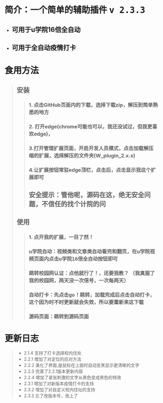 # 简介：一个简单的辅助插件 <kbd>v 2.3.3</kbd>
* ## 可用于u学院16倍全自动
* ## 可用于全自动疫情打卡
# 食用方法
> ## 安装
>> ### 1. 点击GitHub页面内的下载，选择下载zip，解压到简单熟悉的地方
>> ### 2. 打开edge(chrome可能也可以，我还没试过，但我更喜欢edge)，
>> ### 3.打开管理扩展页面，开启<kbd>开发人员模式</kbd>，点击加载解压缩的扩展，选择解压的文件夹(W_plugin_2.x.x)
>> ### 4.让扩展按钮常驻edge顶栏，点击后，点击显示我这个扩展即可
>> ## 安全提示：管他呢，源码在这，绝无安全问题，不信任的找个计院的问
> ## 使用
>> ### 1. 点开我的扩展，一目了然！
>> ### u学院自动：视频类和文章类自动看完和翻页，在u学院视频页面内点击<kbd>u学院16倍全自动</kbd>按钮即可
>> ### 跳转校园网认证：点他就行了！，还要我教？  （我真服了我的校园网，两天没一次信号，一次每两天）
>> ### 自动打卡：先点击<kbd>go！</kbd>跳转，加载完成后点击<kbd>自动打卡</kbd>，这个因为时不时更新就会失效，所以要重新来这下载
>> ### 源码页面：跳转到源码页面
# 更新日志
> * 2.1.4 支持了打卡选择校内住处
> * 2.2.1 增加了对定位的应对方法
> * 2.2.2 美化了界面,是鼠标在上面时自动变黑显示更清晰的文字
> * 2.2.3 完善了2.2.1版本更新内容
> * 2.2.4 增加了紧张刺激的文字从黑色变成黑色的特效
> * 2.3.1 增加了对新版本疫情打卡的支持
> * 2.3.2 增加了对自定义校内住址的支持
> * 2.3.3 忘了改版本号，改上了
